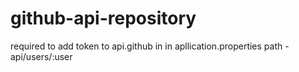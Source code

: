 # github-api-repository
 required to add token to api.github in in apllication.properties
 path -   api/users/:user
